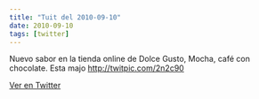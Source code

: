 ```yaml
---
title: "Tuit del 2010-09-10"
date: 2010-09-10
tags: [twitter]
---
```


Nuevo sabor en la tienda online de Dolce Gusto, Mocha, café con chocolate. Esta majo http://twitpic.com/2n2c90



[Ver en Twitter](https://twitter.com/i/web/status/24119518103)
